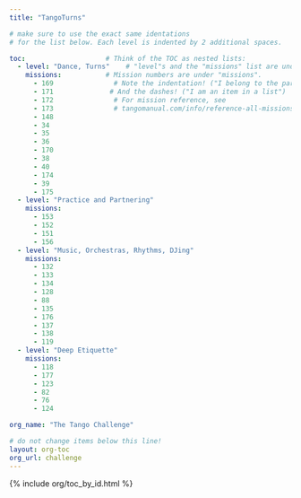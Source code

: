 ```yaml
---
title: "TangoTurns"

# make sure to use the exact same identations
# for the list below. Each level is indented by 2 additional spaces.

toc:                    # Think of the TOC as nested lists:
  - level: "Dance, Turns"    # "level"s and the "missions" list are under "toc"
    missions:           # Mission numbers are under "missions".
      - 169               # Note the indentation! ("I belong to the parent above")
      - 171              # And the dashes! ("I am an item in a list")
      - 172               # For mission reference, see
      - 173               # tangomanual.com/info/reference-all-missions/
      - 148
      - 34
      - 35
      - 36
      - 170
      - 38
      - 40
      - 174
      - 39
      - 175
  - level: "Practice and Partnering"
    missions:
      - 153
      - 152
      - 151
      - 156 
  - level: "Music, Orchestras, Rhythms, DJing"
    missions:
      - 132
      - 133
      - 134
      - 128
      - 88 
      - 135 
      - 176
      - 137
      - 138
      - 119 
  - level: "Deep Etiquette"
    missions:
      - 118
      - 177
      - 123
      - 82
      - 76
      - 124

org_name: "The Tango Challenge"

# do not change items below this line!
layout: org-toc
org_url: challenge
---
```


{% include org/toc_by_id.html %}
